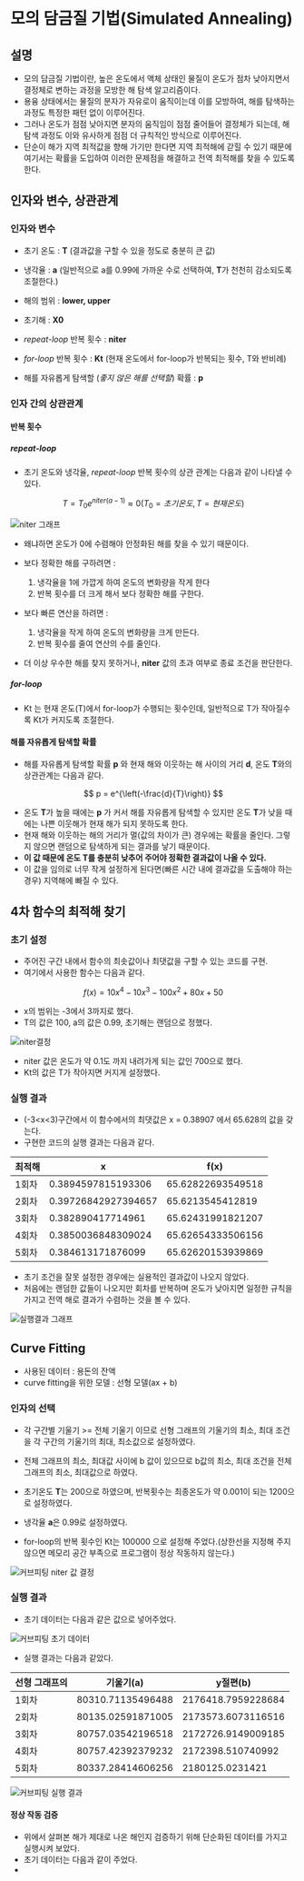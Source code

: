 # 모의 담금질 기법(Simulated Annealing)

## 설명

- 모의 담금질 기법이란, 높은 온도에서 액체 상태인 물질이 온도가 점차 낮아지면서 결정체로 변하는 과정을 모방한 해 탐색 알고리즘이다. 
- 용융 상태에서는 물질의 분자가 자유로이 움직이는데 이를 모방하여, 해를 탐색하는 과정도 특정한 패턴 없이 이루어진다.
- 그러나 온도가 점점 낮아지면 분자의 움직임이 점점 줄어들어 결정체가 되는데, 해 탐색 과정도 이와 유사하게 점점 더 규칙적인 방식으로 이루어진다.
- 단순이 해가 지역 최적값을 향해 가기만 한다면 지역 최적해에 갇힐 수 있기 때문에 여기서는 확률을 도입하여 이러한 문제점을 해결하고 전역 최적해를 찾을 수 있도록 한다.

## 인자와 변수, 상관관계

### 인자와 변수

- 초기 온도 : **T**	(결과값을 구할 수 있을 정도로 충분히 큰 값)

- 냉각율 : **a** (일반적으로 a를 0.99에 가까운 수로 선택하여, **T**가 천천히 감소되도록 조절한다.)

- 해의 범위 : **lower, upper**

- 초기해 : **X0**

- *repeat-loop* 반복 횟수 : **niter**

- *for-loop* 반복 횟수 : **Kt** (현재 온도에서 for-loop가 반복되는 횟수, T와 반비례)

- 해를 자유롭게 탐색할 (*좋지 않은 해를 선택할*) 확률 : **p**

  

### 인자 간의 상관관계

#### 반복 횟수

##### repeat-loop

- 초기 온도와 냉각율, *repeat-loop* 반복 횟수의 상관 관계는 다음과 같이 나타낼 수 있다.

$$
T=T_{0}e^{niter\left(a-1\right)} ≈ 0(T_{0} = 초기온도,T=현재온도)
$$

![niter 그래프]()

- 왜냐하면 온도가 0에 수렴해야 안정화된 해를 찾을 수 있기 때문이다.
- 보다 정확한 해를 구하려면 :
  1. 냉각율을 1에 가깝게 하여 온도의 변화량을 작게 한다
  2. 반복 횟수를 더 크게 해서 보다 정확한 해를 구한다.

- 보다 빠른 연산을 하려면 : 
  1. 냉각율을 작게 하여 온도의 변화량을 크게 만든다.
  2. 반복 횟수를 줄여 연산의 수를 줄인다.

- 더 이상 우수한 해를 찾지 못하거나, **niter** 값의 초과 여부로 종료 조건을 판단한다.

##### for-loop

- Kt 는 현재 온도(T)에서 for-loop가 수행되는 횟수인데, 일반적으로 T가 작아질수록 Kt가 커지도록 조절한다.

#### 해를 자유롭게 탐색할 확률

- 해를 자유롭게 탐색할 확률 **p** 와 현재 해와 이웃하는 해 사이의 거리 **d**, 온도 **T**와의 상관관계는 다음과 같다.

$$
p = e^{\left(-\frac{d}{T}\right)}
$$

- 온도 **T**가 높을 때에는 **p** 가 커서 해를 자유롭게 탐색할 수 있지만 온도 **T**가 낮을 때에는 나쁜 이웃해가 현재 해가 되지 못하도록 한다.
- 현재 해와 이웃하는 해의 거리가 멀(값의 차이가 큰) 경우에는 확률을 줄인다. 그렇지 않으면 랜덤으로 탐색하게 되는 결과를 낳기 때문이다.
- **이 값 때문에 온도 T를 충분히 낮추어 주어야 정확한 결과값이 나올 수 있다.**
- 이 값을 임의로 너무 작게 설정하게 된다면(빠른 시간 내에 결과값을 도출해야 하는 경우) 지역해에 빠질 수 있다.



## 4차 함수의 최적해 찾기

### 초기 설정

- 주어진 구간 내에서 함수의 최솟값이나 최댓값을 구할 수 있는 코드를 구현.
- 여기에서 사용한 함수는 다음과 같다.

$$
f\left(x\right)=10x^{4}-10x^{3}-100x^{2}+80x+50
$$

- x의 범위는 -3에서 3까지로 했다.
- T의 값은 100, a의 값은 0.99, 초기해는 랜덤으로 정했다.

![niter결정]()

- niter 값은 온도가 약 0.1도 까지 내려가게 되는 값인 700으로 했다.
- Kt의 값은 T가 작아지면 커지게 설정했다.

### 실행 결과

- (-3<x<3)구간에서 이 함수에서의 최댓값은 x = 0.38907 에서 65.628의 값을 갖는다.
- 구현한 코드의 실행 결과는 다음과 같다.

| 최적해 | x                   | f(x)              |
| ------ | ------------------- | ----------------- |
| 1회차  | 0.3894597815193306  | 65.62822693549518 |
| 2회차  | 0.39726842927394657 | 65.6213545412819  |
| 3회차  | 0.382890417714961   | 65.62431991821207 |
| 4회차  | 0.3850036848309024  | 65.62654333506156 |
| 5회차  | 0.384613171876099   | 65.62620153939869 |

- 초기 조건을 잘못 설정한 경우에는 실용적인 결과값이 나오지 않았다.
- 처음에는 랜덤한 값들이 나오지만 회차를 반복하며 온도가 낮아지면 일정한 규칙을 가지고 전역 해로 결과가 수렴하는 것을 볼 수 있다.

![실행결과 그래프]()



## Curve Fitting

- 사용된 데이터 : 용돈의 잔액
- curve fitting을 위한 모델 : 선형 모델(ax + b)

### 인자의 선택

- 각 구간별 기울기 >= 전체 기울기 이므로 선형 그래프의 기울기의 최소, 최대 조건을 각 구간의 기울기의 최대, 최소값으로 설정하였다.

- 전체 그래프의 최소, 최대값 사이에 b 값이 있으므로 b값의 최소, 최대 조건을 전체 그래프의 최소, 최대값으로 하였다. 
- 초기온도 **T**는 200으로 하였으며, 반복횟수는 최종온도가 약 0.001이 되는 1200으로 설정하였다.
- 냉각율 **a**은 0.99로 설정하였다.
- for-loop의 반복 횟수인 Kt는 100000 으로 설정해 주었다.(상한선을 지정해 주지 않으면 메모리 공간 부족으로 프로그램이 정상 작동하지 않는다.)

![커브피팅 niter 값 결정]()

### 실행 결과

- 초기 데이터는 다음과 같은 값으로 넣어주었다.

![커브피팅 초기 데이터]()

- 실행 결과는 다음과 같았다.

| 선형 그래프의 | 기울기(a)         | y절편(b)           |
| ------------- | ----------------- | ------------------ |
| 1회차         | 80310.71135496488 | 2176418.7959228684 |
| 2회차         | 80135.02591871005 | 2173573.6073116516 |
| 3회차         | 80757.03542196518 | 2172726.9149009185 |
| 4회차         | 80757.42392379232 | 2172398.510740992  |
| 5회차         | 80337.28414606256 | 2180125.0231421    |

![커브피팅 실행 결과]()

#### 정상 작동 검증

- 위에서 살펴본 해가 제대로 나온 해인지 검증하기 위해 단순화된 데이터를 가지고 실행시켜 보았다.
- 초기 데이터는 다음과 같이 주었다.
- 